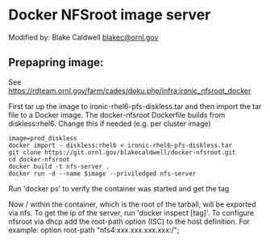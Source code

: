 Docker NFSroot image server
================
Modified by: Blake Caldwell <blakec@ornl.gov>

Prepapring image:
----
See https://rdteam.ornl.gov/farm/cades/doku.php/infra:ironic_nfsroot_docker

First tar up the image to ironic-rhel6-pfs-diskless.tar and then import the tar file to a Docker image.
The docker-nfsroot Dockerfile builds from diskless:rhel6. Change this if needed (e.g. per cluster image)

```
image=prod_diskless
docker import - diskless:rhel6 < ironic-rhel6-pfs-diskless.tar
git clone https://git.ornl.gov/blakecaldwell/docker-nfsroot.git
cd docker-nfsroot
docker build -t nfs-server .
docker run -d --name $image --priviledged nfs-server
```

Run 'docker ps' to verify the container was started and get the tag

Now / within the container, which is the root of the tarball, will be exported via nfs.
To get the ip of the server, run 'docker inspect [tag]'. To configure nfsroot via dhcp
add the root-path option (ISC) to the host definition. For example:
  option root-path  "nfs4:xxx.xxx.xxx.xxx:/";
